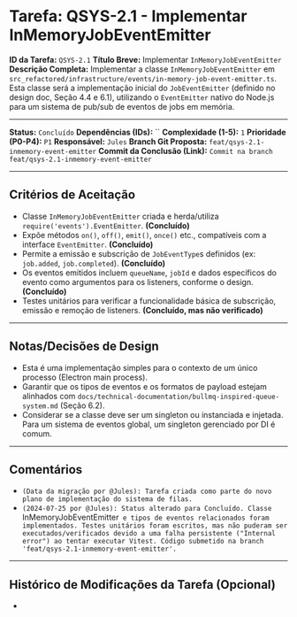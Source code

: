 # Tarefa: QSYS-2.1 - Implementar InMemoryJobEventEmitter

**ID da Tarefa:** `QSYS-2.1`
**Título Breve:** Implementar `InMemoryJobEventEmitter`
**Descrição Completa:**
Implementar a classe `InMemoryJobEventEmitter` em `src_refactored/infrastructure/events/in-memory-job-event-emitter.ts`. Esta classe será a implementação inicial do `JobEventEmitter` (definido no design doc, Seção 4.4 e 6.1), utilizando o `EventEmitter` nativo do Node.js para um sistema de pub/sub de eventos de jobs em memória.

---

**Status:** `Concluído`
**Dependências (IDs):** ``
**Complexidade (1-5):** `1`
**Prioridade (P0-P4):** `P1`
**Responsável:** `Jules`
**Branch Git Proposta:** `feat/qsys-2.1-inmemory-event-emitter`
**Commit da Conclusão (Link):** `Commit na branch feat/qsys-2.1-inmemory-event-emitter`

---

## Critérios de Aceitação
- Classe `InMemoryJobEventEmitter` criada e herda/utiliza `require('events').EventEmitter`. **(Concluído)**
- Expõe métodos `on()`, `off()`, `emit()`, `once()` etc., compatíveis com a interface `EventEmitter`. **(Concluído)**
- Permite a emissão e subscrição de `JobEventType`s definidos (ex: `job.added`, `job.completed`). **(Concluído)**
- Os eventos emitidos incluem `queueName`, `jobId` e dados específicos do evento como argumentos para os listeners, conforme o design. **(Concluído)**
- Testes unitários para verificar a funcionalidade básica de subscrição, emissão e remoção de listeners. **(Concluído, mas não verificado)**

---

## Notas/Decisões de Design
- Esta é uma implementação simples para o contexto de um único processo (Electron main process).
- Garantir que os tipos de eventos e os formatos de payload estejam alinhados com `docs/technical-documentation/bullmq-inspired-queue-system.md` (Seção 6.2).
- Considerar se a classe deve ser um singleton ou instanciada e injetada. Para um sistema de eventos global, um singleton gerenciado por DI é comum.

---

## Comentários
- `(Data da migração por @Jules): Tarefa criada como parte do novo plano de implementação do sistema de filas.`
- `(2024-07-25 por @Jules): Status alterado para Concluído. Classe `InMemoryJobEventEmitter` e tipos de eventos relacionados foram implementados. Testes unitários foram escritos, mas não puderam ser executados/verificados devido a uma falha persistente ("Internal error") ao tentar executar Vitest. Código submetido na branch 'feat/qsys-2.1-inmemory-event-emitter'.`

---

## Histórico de Modificações da Tarefa (Opcional)
-
